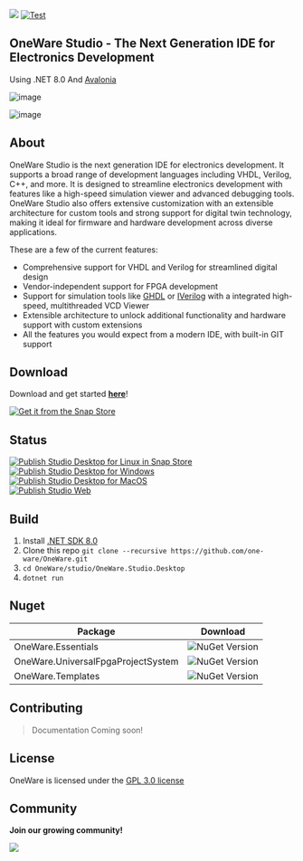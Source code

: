 [![](https://dcbadge.limes.pink/api/server/NCN9VAh?style=flat)](https://discord.gg/NCN9VAh)
[![Test](https://github.com/ProtopSolutions/OneWare/actions/workflows/test.yml/badge.svg)](https://github.com/ProtopSolutions/OneWare/actions/workflows/test.yml)

## OneWare Studio - The Next Generation IDE for Electronics Development

Using .NET 8.0 And [Avalonia](https://github.com/AvaloniaUI/Avalonia)

![image](https://github.com/one-ware/OneWare/assets/25281882/584f637e-66b8-41a4-ae9d-7d5d31a281ff)

![image](https://github.com/one-ware/OneWare/assets/25281882/af9fb9c4-ea35-4d28-a8d0-023ce2783258)



## About

OneWare Studio is the next generation IDE for electronics development. 
It supports a broad range of development languages including VHDL, Verilog, C++, and more. 
It is designed to streamline electronics development with features like a high-speed simulation viewer and advanced debugging tools. 
OneWare Studio also offers extensive customization with an extensible architecture for custom tools and strong support for digital twin technology, making it ideal for firmware and hardware development across diverse applications.

These are a few of the current features:
- Comprehensive support for VHDL and Verilog for streamlined digital design
- Vendor-independent support for FPGA development
- Support for simulation tools like [GHDL](https://github.com/ghdl/ghdl) or [IVerilog](https://github.com/steveicarus/iverilog) with a integrated high-speed, multithreaded VCD Viewer
- Extensible architecture to unlock additional functionality and hardware support with custom extensions
- All the features you would expect from a modern IDE, with built-in GIT support

## Download

Download and get started **[here](https://one-ware.com/docs/studio/setup)**!

[![Get it from the Snap Store](https://snapcraft.io/static/images/badges/en/snap-store-black.svg)](https://snapcraft.io/oneware)

## Status

[![Publish Studio Desktop for Linux in Snap Store](https://github.com/one-ware/OneWare/actions/workflows/publish-studio-linux-snap.yml/badge.svg)](https://github.com/one-ware/OneWare/actions/workflows/publish-studio-linux-snap.yml)<br/>
[![Publish Studio Desktop for Windows](https://github.com/one-ware/OneWare/actions/workflows/publish-studio-windows.yml/badge.svg)](https://github.com/one-ware/OneWare/actions/workflows/publish-studio-windows.yml)<br/>
[![Publish Studio Desktop for MacOS](https://github.com/one-ware/OneWare/actions/workflows/publish-studio-macos.yml/badge.svg)](https://github.com/one-ware/OneWare/actions/workflows/publish-studio-macos.yml)<br/>
[![Publish Studio Web](https://github.com/one-ware/OneWare/actions/workflows/publish-studio-web.yml/badge.svg)](https://github.com/one-ware/OneWare/actions/workflows/publish-studio-web.yml)

## Build

1. Install [.NET SDK 8.0](https://dotnet.microsoft.com/en-us/download)
2. Clone this repo `git clone --recursive https://github.com/one-ware/OneWare.git`
3. `cd OneWare/studio/OneWare.Studio.Desktop`
4. `dotnet run`

## Nuget

| Package                             | Download                                                                            |
|---|---|
| OneWare.Essentials                  | ![NuGet Version](https://img.shields.io/nuget/v/OneWare.Essentials)                 |
| OneWare.UniversalFpgaProjectSystem  | ![NuGet Version](https://img.shields.io/nuget/v/OneWare.UniversalFpgaProjectSystem) |
| OneWare.Templates                   |  ![NuGet Version](https://img.shields.io/nuget/v/OneWare.Templates)                 |
   
## Contributing

> Documentation Coming soon!

## License

OneWare is licensed under the [GPL 3.0 license](https://github.com/one-ware/OneWare?tab=GPL-3.0-1-ov-file#)

## Community

**Join our growing community!**

[![](https://dcbadge.limes.pink/api/server/NCN9VAh?style=flat)](https://discord.gg/NCN9VAh)
